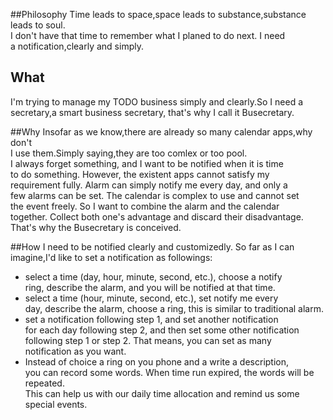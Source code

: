 ##Philosophy
Time leads to space,space leads to substance,substance leads to soul.   
I don't have that time to remember what I planed to do next. I need   
a notification,clearly and simply.   

## What
I'm trying to manage my TODO business simply and clearly.So I need a    
secretary,a smart business secretary, that's why I call it Busecretary.

##Why
Insofar as we know,there are already so many calendar apps,why don't   
I use them.Simply saying,they are too comlex or too pool.   
I always forget something, and I want to be notified when it is time   
to do something. However, the existent apps cannot satisfy my    
requirement fully. Alarm can simply notify me every day, and only a   
few alarms can be set. The calendar is complex to use and cannot set   
the event freely. So I want to combine the alarm and the calendar   
together. Collect both one's advantage and discard their disadvantage.   
That's why the Busecretary  is conceived.   

##How
I need to be notified clearly and customizedly. So far as I can    
imagine,I'd like to set a notification as followings:    

* select a time (day, hour, minute, second, etc.), choose a notify   
ring, describe the alarm, and you will be notified at that time.
*  select a time (hour, minute, second, etc.), set notify me every   
day, describe the alarm, choose a ring, this is similar to traditional
alarm. 
*  set a notification following step 1, and set another notification   
for each day following step 2, and then set some other notification   
following step 1 or step 2. That means, you can set as many   
notification as you want.    
* Instead of choice a ring on you phone and a write a description,   
you can record some words. When time run expired, the words will be   
repeated.   
This can help us with our daily time allocation and remind us some   
special events.   


